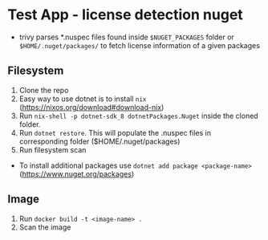 # Test App - license detection nuget

- trivy parses \*.nuspec files found inside `$NUGET_PACKAGES` folder or `$HOME/.nuget/packages/` to fetch license information of a given packages

## Filesystem

1. Clone the repo
2. Easy way to use dotnet is to install `nix` (https://nixos.org/download#download-nix)
3. Run `nix-shell -p dotnet-sdk_8 dotnetPackages.Nuget` inside the cloned folder.
4. Run `dotnet restore`. This will populate the .nuspec files in corresponding folder ($HOME/.nuget/packages)
5. Run filesystem scan

- To install additional packages use `dotnet add package <package-name>` (https://www.nuget.org/packages)

## Image

1. Run `docker build -t <image-name> .`
2. Scan the image
